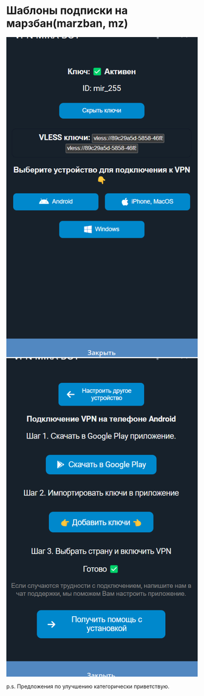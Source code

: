 # Шаблоны подписки на марзбан(marzban, mz)

<p align="center">
  <img src="https://github.com/HabDV/marzban_subs_tmpl/blob/beta/Snapshot162225.png" alt="Marzban screenshots" width="600" height="auto">
  <img src="https://github.com/HabDV/marzban_subs_tmpl/blob/beta/Snapshot162242.png" alt="Marzban screenshots" width="600" height="auto">
</p>

  p.s. Предложения по улучшению категорически приветствую.
